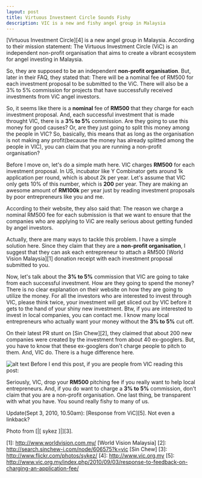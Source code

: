 ```yaml
---
layout: post
title: Virtuous Investment Circle Sounds Fishy
description: VIC is a new and fishy angel group in Malaysia
---
```


[Virtuous Investment Circle][4] is a new angel group in Malaysia. According to their mission
statement:
    The Virtuous Investment Circle (ViC) is an independent
    non-profit organisation that aims to create a vibrant
    ecosystem for angel investing in Malaysia.

So, they are supposed to be an independent <b>non-profit
organisation</b>. But, later in their FAQ, they stated that:
    There will be a nominal fee of RM500 for each investment
    proposal to be submitted to the ViC. There will also be a
    3% to 5% commission for projects that have successfully
    received investments from ViC angel investors.

So, it seems like there is a <b>nominal</b> fee of <b>RM500</b> that they
charge for each investment proposal. And, each successful investment
that is made throught VIC, there is a <b>3% to 5%</b> commission. Are they
going to use this money for good causes? Or, are they just going to
split this money among the people in VIC? So, basically, this means that
as long as the organisation is not making any profit(because the money
has already splitted among the people in VIC), you can claim that you
are running a non-profit organisation?

Before I move on, let's do a simple math here. VIC charges <b>RM500</b>
for each investment proposal. In US, incubator like Y Combinator gets
around 1k application per round, which is about 2k per year. Let's
assume that VIC only gets 10% of this number, which is <b>200</b> per year.
They are making an awesome amount of <b>RM100k</b> per year just by reading
investment proposals by poor entrepreneurs like you and me.

According to their website, they also said that:
    The reason we charge a nominal RM500 fee for each submission 
    is that we want to ensure that the companies who are applying
    to ViC are really serious about getting funded by angel 
    investors.

Actually, there are many ways to tackle this problem. I have a
simple solution here. Since they claim that they are a <b>non-profit 
organisation</b>, I suggest that they can ask each entrepreneur to 
attach a RM500 [World Vision Malaysia][1] donation receipt with 
each investment proposal submitted to you.

Now, let's talk about the <b>3% to 5%</b> commission that VIC are going to take
from each successful investment. How are they going to spend the money?
There is no clear explanation on their website on how they are going to
utilize the money. For all the investors who are interested to invest
through VIC, please think twice, your investment will get sliced out by
VIC before it gets to the hand of your shiny new investment. Btw, if you
are interested to invest in local companies, you can contact me. I know
many local entrepreneurs who actually want your money without the <b>3% to
5%</b> cut off.

On their latest PR stunt on [Sin Chew][2], they claimed that about 200 new
companies were created by the investment from about 40 ex-googlers. But,
you have to know that these ex-googlers don't charge people to pitch to
them. And, VIC do. There is a huge difference here.

<img class="right" src="http://cdn.siong1987.com/fish.jpg" alt="alt text" />
Before I end this post, if you are people from VIC reading this post:

Seriously, VIC, drop your <b>RM500</b> pitching fee if you really
want to help local entrepreneurs. And, if you do want to charge a <b>3% to
5%</b> commission, don't claim that you are a non-profit organisation. One
last thing, be transparent with what you have. You sound really fishy to
many of us.

Update(Sept 3, 2010, 10.50am): [Response from ViC][5]. Not even a linkback?

Photo from [|[ sykez ]|][3].

[1]: http://www.worldvision.com.my/ [World Vision Malaysia]
[2]: http://search.sinchew-i.com/node/606575?k=vic [Sin Chew]
[3]: http://www.flickr.com/photos/sykez/
[4]: http://www.vic.org.my
[5]: http://www.vic.org.my/index.php/2010/09/03/response-to-feedback-on-charging-an-application-fee/

